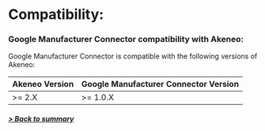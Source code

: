 # Compatibility:

### Google Manufacturer Connector compatibility with Akeneo:

Google Manufacturer Connector is compatible with the following versions of Akeneo:

| Akeneo Version | Google Manufacturer Connector Version |
|----------------|---------------------------------------|
| \>= 2.X        | \>= 1.0.X                             |

##### [> Back to summary](../summary.md)